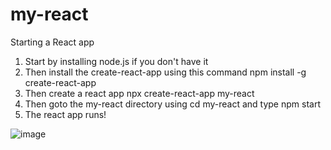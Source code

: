 # my-react
 Starting a React app
 1. Start by installing node.js if you don't have it
 2. Then install the create-react-app using this command npm install -g create-react-app
 3. Then create a react app  npx create-react-app my-react
 4. Then goto the my-react directory using cd my-react and type npm start
 5. The react app runs!

 ![image](https://github.com/Varanasi-Software-Junction/my-react/assets/68769644/ee96502e-bb56-49eb-b66d-074004235bd6)



